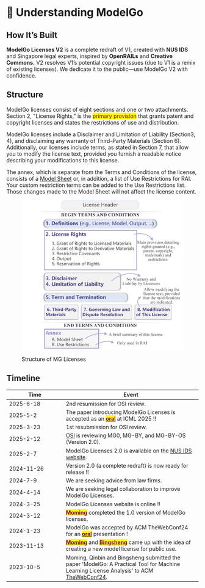 # 📖 Understanding ModelGo

## **How It’s Built**

**ModelGo Licenses V2** is a complete redraft of V1, created with **NUS IDS** and Singapore legal experts, inspired by **OpenRAILs** and **Creative Commons.** V2 resolves V1’s potential copyright issues (due to V1 is a remix of existing licenses). We dedicate it to the public—use ModelGo V2 with confidence.

## Structure

ModelGo licenses consist of eight sections and one or two attachments. Section 2, "License Rights," is the <mark style="color:purple;">primary provision</mark> that grants patent and copyright licenses and states the restrictions of use and distribution.&#x20;

ModelGo licenses include a Disclaimer and Limitation of Liability (Section3, 4), and disclaiming any warranty of Third-Party Materials (Section 6). Additionally, our licenses include terms, as  stated in Section 7, that allow you to modify the license text, provided you furnish a readable notice describing your modifications to this license.&#x20;

The annex, which is separate from the Terms and Conditions of the license, consists of a [Model Sheet](../get-started/how-to-choose.md#with-the-help-of-modelsheet) or, in addition, a list of Use Restrictions for RAI. Your custom restriction terms can be added to the Use Restrictions list. Those changes made to the Model Sheet will not affect the license content.

<figure><img src="../.gitbook/assets/structure.jpg" alt=""><figcaption><p>Structure of MG Licenses</p></figcaption></figure>

## Timeline



<table><thead><tr><th width="135">Time</th><th>Event</th></tr></thead><tbody><tr><td>2025-6-18</td><td>2nd resumission for OSI review.</td></tr><tr><td>2025-5-2</td><td>The paper introducing ModelGo Licenses is accepted as an <a href="https://icml.cc/virtual/2025/oral/40181"><mark style="color:purple;"><strong>oral</strong></mark></a> at ICML 2025 !!</td></tr><tr><td>2025-3-23</td><td>1st resubmission for OSI review.</td></tr><tr><td>2025-2-12</td><td><a href="https://opensource.org/">OSI</a> is reviewing MG0, MG-BY, and MG-BY-OS (Version 2.0).</td></tr><tr><td>2025-2-7</td><td>ModelGo Licenses 2.0 is available on the <a href="https://ids.nus.edu.sg/modelgo.html">NUS IDS website</a>.</td></tr><tr><td>2024-11-26</td><td>Version 2.0 (a complete redraft) is now ready for release !!</td></tr><tr><td>2024-7-9</td><td>We are seeking advice from law firms.</td></tr><tr><td>2024-4-14</td><td>We are seeking legal collaboration to improve ModelGo Licenses.</td></tr><tr><td>2024-3-25</td><td>ModelGo Licenses website is online !!</td></tr><tr><td>2024-3-12</td><td><mark style="color:purple;"><strong>Moming</strong></mark> completed the 1.0 version of ModelGo licenses.</td></tr><tr><td>2024-1-23</td><td>ModelGo was accepted by ACM TheWebConf24 for an <a href="https://dl.acm.org/doi/abs/10.1145/3589334.3645520"><mark style="color:purple;"><strong>oral</strong></mark></a> presentation !</td></tr><tr><td>2023-11-13</td><td><a href="https://scholar.google.com/citations?user=vEWocfwAAAAJ"><mark style="color:purple;"><strong>Moming</strong></mark></a> and <a href="https://scholar.google.com/citations?user=RogYLKYAAAAJ"><mark style="color:purple;"><strong>Bingsheng</strong></mark></a> came up with the idea of creating a new model license for public use.</td></tr><tr><td>2023-10-5</td><td>Moming, Qinbin and Bingsheng submitted the paper 'ModelGo: A Practical Tool for Machine Learning License Analysis' to ACM <a href="https://www2024.thewebconf.org">TheWebConf24</a>.</td></tr></tbody></table>

